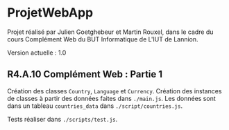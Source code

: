 # ProjetWebApp

Projet réalisé par Julien Goetghebeur et Martin Rouxel, dans le cadre du cours Complément Web du BUT Informatique de L'IUT de Lannion.

Version actuelle : 1.0

## R4.A.10 Complément Web : Partie 1

Création des classes `Country`, `Language` et `Currency`.
Création des instances de classes à partir des données faites dans `./main.js`.
Les données sont dans un tableau `countries_data` dans `./script/countries.js`.

Tests réaliser dans `./scripts/test.js`.
